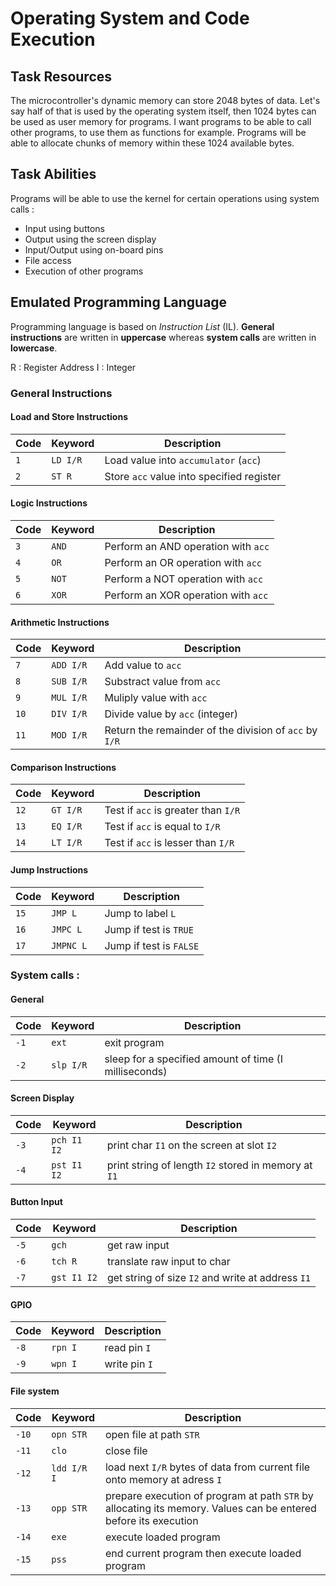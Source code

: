 # Operating System and Code Execution

## Task Resources
The microcontroller's dynamic memory can store 2048 bytes of data. Let's say half of that is used by the operating system itself, then 1024 bytes can be used as user memory for programs. I want programs to be able to call other programs, to use them as functions for example. Programs will be able to allocate chunks of memory within these 1024 available bytes. 

## Task Abilities
Programs will be able to use the kernel for certain operations using system calls : 
* Input using buttons
* Output using the screen display
* Input/Output using on-board pins
* File access
* Execution of other programs

## Emulated Programming Language

Programming language is based on *Instruction List* (IL).
**General instructions** are written in **uppercase** whereas **system calls** are written in **lowercase**.

R : Register Address
I : Integer

### General Instructions


#### Load and Store Instructions

|Code |Keyword | Description |
|-----|--------|-------------|
|`1`  |`LD I/R`| Load value into `accumulator` (`acc`)
|`2`  |`ST R`  | Store `acc` value into specified register

#### Logic Instructions

|Code |Keyword | Description |
|-----|--------|-------------|
|`3`  |`AND`| Perform an AND operation with `acc`
|`4`  |`OR` | Perform an OR operation with `acc`
|`5`  |`NOT`| Perform a NOT operation with `acc`
|`6`  |`XOR`| Perform an XOR operation with `acc`

#### Arithmetic Instructions

|Code |Keyword | Description |
|-----|--------|-------------|
|`7`  |`ADD I/R`| Add value to `acc`
|`8`  |`SUB I/R`| Substract value from `acc`
|`9`  |`MUL I/R`| Muliply value with `acc`
|`10` |`DIV I/R`| Divide value by `acc` (integer)
|`11` |`MOD I/R`| Return the remainder of the division of `acc` by `I/R`

#### Comparison Instructions

|Code |Keyword | Description |
|-----|--------|-------------|
|`12` |`GT I/R`| Test if `acc` is greater than `I/R`
|`13` |`EQ I/R`| Test if `acc` is equal to `I/R`
|`14` |`LT I/R`| Test if `acc` is lesser than `I/R`

#### Jump Instructions

|Code |Keyword | Description |
|-----|--------|-------------|
|`15` |`JMP L` | Jump to label `L`
|`16` |`JMPC L`| Jump if test is `TRUE` 
|`17` |`JMPNC L`| Jump if test is `FALSE`

### System calls :

#### General

|Code |Keyword  |Description |
|-----|---------|------------|
|`-1`|`ext`		|exit program
|`-2`|`slp I/R`  |sleep for a specified amount of time (I milliseconds)

#### Screen Display

|Code |Keyword  |Description |
|-----|---------|------------|
|`-3`|`pch I1 I2`|print char `I1` on the screen at slot `I2`
|`-4`|`pst I1 I2`|print string of length `I2` stored in memory at `I1` 

#### Button Input

|Code |Keyword  |Description |
|-----|---------|------------|
|`-5`|`gch`		|get raw input
|`-6`|`tch R`	|translate raw input to char
|`-7`|`gst I1 I2`		|get string of size `I2` and write at address `I1`

#### GPIO

|Code |Keyword  |Description |
|-----|---------|------------|
|`-8`|`rpn I`	|read pin `I`
|`-9`|`wpn I`  |write pin `I`

#### File system

|Code |Keyword  |Description |
|-----|---------|------------|
|`-10`|`opn STR`|open file at path `STR`
|`-11`|`clo`		|close file 
|`-12`|`ldd I/R I`|load next `I/R` bytes of data from current file onto memory at adress `I`
|`-13`|`opp STR`|prepare execution of program at path `STR` by allocating its memory. Values can be entered before its execution
|`-14`|`exe`    |execute loaded program
|`-15`|`pss`    |end current program then execute loaded program